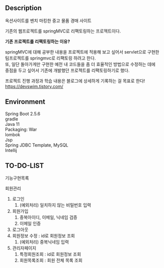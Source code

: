 ## Description <br>
옥션사이트를 벤치 마킹한 중고 물품 경매 사이트  

기존의 웹프로젝트를 springMVC로 리팩토링하는 프로젝트이다.  

**기존 프로젝트를 리팩토링하는 이유?**  

springMVC에 대해 공부한 내용을 프로젝트에 적용해 보고 싶어서 servlet으로 구현한 팀프로젝트를 springmvc로 리팩토링 하려고 한다.   
또, 일단 돌아가게만 구현한 예전 내 코드들을 좀 더 효율적인 방법으로 수정하는 데에 중점을 두고 싶어서 기존에 개발했던 프로젝트를 리팩토링하기로 했다.  


프로젝트 진행 과정과 학습 내용은 블로그에 상세하게 기록하는 걸 목표로 한다!  
https://devswim.tistory.com/  


## Environment  

Spring Boot 2.5.6  
gradle  
Java 11  
Packaging: War  
lombok  
Jsp  
Spring JDBC Template, MySQL  
Intellij  

## TO-DO-LIST

기능구현목록  

회원관리  

1. 로그인  
    1. (예외처리) 일치하지 않는 비밀번호 입력  
2. 회원가입  
    1. 중복아이디, 이메일, 닉네임 검증  
    2. 이메일 인증  
3. 로그아웃  
4. 회원정보 수정 : id로 회원정보 조회  
    1. (예외처리) 중복닉네임 입력  
5. 관리자페이지  
    1. 특정회원조회 : id로 회원정보 조회  
    2. 회원목록조회 : 회원 전체 목록 조회  
